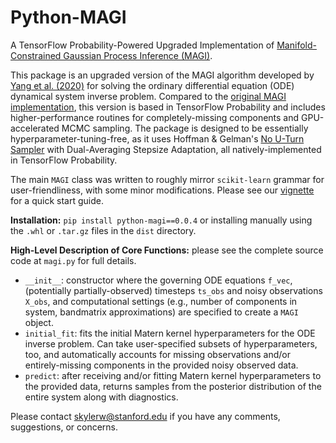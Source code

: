 # Python-MAGI
A TensorFlow Probability-Powered Upgraded Implementation of [Manifold-Constrained Gaussian Process Inference (MAGI)](https://www.pnas.org/doi/10.1073/pnas.2020397118).

This package is an upgraded version of the MAGI algorithm developed by [Yang et al. (2020)](https://www.pnas.org/doi/10.1073/pnas.2020397118) for solving the ordinary differential equation (ODE) dynamical system inverse problem. Compared to the [original MAGI implementation](https://www.jstatsoft.org/article/view/v109i04), this version is based in TensorFlow Probability and includes higher-performance routines for completely-missing components and GPU-accelerated MCMC sampling. The package is designed to be essentially hyperparameter-tuning-free, as it uses Hoffman & Gelman's [No U-Turn Sampler](https://sites.stat.columbia.edu/gelman/research/published/nuts.pdf) with Dual-Averaging Stepsize Adaptation, all natively-implemented in TensorFlow Probability.

The main `MAGI` class was written to roughly mirror `scikit-learn` grammar for user-friendliness, with some minor modifications. Please see our [vignette](https://github.com/skbwu/Python-MAGI/blob/main/vignette.ipynb) for a quick start guide.

**Installation:** `pip install python-magi==0.0.4` or installing manually using the `.whl` or `.tar.gz` files in the `dist` directory.

**High-Level Description of Core Functions:** please see the complete source code at `magi.py` for full details.
- `__init__`: constructor where the governing ODE equations `f_vec`, (potentially partially-observed) timesteps `ts_obs` and noisy observations `X_obs`, and computational settings (e.g., number of components in system, bandmatrix approximations) are specified to create a `MAGI` object.
- `initial_fit`: fits the initial Matern kernel hyperparameters for the ODE inverse problem. Can take user-specified subsets of hyperparameters, too, and automatically accounts for missing observations and/or entirely-missing components in the provided noisy observed data.
- `predict`: after receiving and/or fitting Matern kernel hyperparameters to the provided data, returns samples from the posterior distribution of the entire system along with diagnostics.

Please contact [skylerw@stanford.edu](skylerw@stanford.edu) if you have any comments, suggestions, or concerns. 
